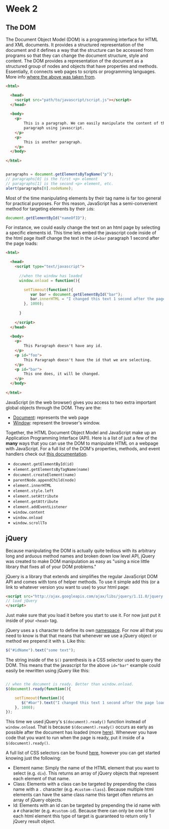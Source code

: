 # Week 2

## The DOM

The Document Object Model (DOM) is a programming interface for HTML and XML documents. It provides a structured representation of the document and it defines a way that the structure can be accessed from programs so that they can change the document structure, style and content. The DOM provides a representation of the document as a structured group of nodes and objects that have properties and methods. Essentially, it connects web pages to scripts or programming languages. More info [where the above was taken from](https://developer.mozilla.org/en-US/docs/DOM/DOM_Reference/Introduction).

```html
<html>

  <head>
  	<script src="path/to/javascript/script.js"></script>
  </head>
  
  <body>
  	<p>
  		This is a paragraph. We can easily manipulate the content of this
  		paragraph using javascript.
  	</p>
  	<p>
  		This is another paragraph.
  	</p>
  </body>
  
</html>

```

```javascript

paragraphs = document.getElementsByTagName("p");
// paragraphs[0] is the first <p> element
// paragraphs[1] is the second <p> element, etc.
alert(paragraphs[0].nodeName);

```

Most of the time manipulating elements by their tag name is far too general for practical purposes. For this reason, JavaScript has a semi-convenient method for targeting elements by their `id`s:

```javascript
document.getElementById("nameOfID");
```

For instance, we could easily change the text on an html page by selecting a specific elements id. This time lets embed the javascript code inside of the html page itself change the text in the `id=bar` paragraph 1 second after the page loads:

```html
<html>

  <head>
  	<script type="text/javascript">
      
      //when the window has loaded
      window.onload = function(){

        setTimeout(function(){
           var bar = document.getElementById("bar");
           bar.innerHTML = "I changed this text 1 second after the page loaded.";
        }, 1000);
       
      }
      
    </script>
  </head>
  
  <body>
  	<p>
  		This Paragraph doesn't have any id.
  	</p>
  	<p id="foo">
  		This Paragraph doesn't have the id that we are selecting.
  	</p>
  	<p id="bar">
  		This one does, it will be changed.
  	</p>
  </body>
  
</html>
```

JavaScript (in the web browser) gives you access to two extra important global objects through the DOM. They are the:

- [Document](https://developer.mozilla.org/en-US/docs/Web/API/document): represents the web page
- [Window](https://developer.mozilla.org/en-US/docs/Web/API/Window): represent the browser's window.

Together, the HTML Document Object Model and JavaScript make up an Application Programming Interface (API). Here is a list of just a few of the __many__ ways that you can use the DOM to manipulate HTML on a webpage with JavaScript. For a full list of the DOM's properties, methods, and event handlers check out [this documentation](http://www.w3schools.com/jsref/dom_obj_document.asp).

- `document.getElementById(id)`
- `element.getElementsByTagName(name)`
- `document.createElement(name)`
- `parentNode.appendChild(node)`
- `element.innerHTML`
- `element.style.left`
- `element.setAttribute`
- `element.getAttribute`
- `element.addEventListener`
- `window.content`
- `window.onload`
- `window.scrollTo`

## jQuery

Because manipulating the DOM is actually quite tedious with its arbitrary long and arduous method names and broken down low level API, jQuery was created to make DOM manipulation as easy as "using a nice little library that fixes all of your DOM problems."

jQuery is a library that extends and simplifies the regular JavaScript DOM API and comes with tons of helper methods. To use it simple add this (or a link to whatever version you want to use) to your html page:

```html
<script src="http://ajax.googleapis.com/ajax/libs/jquery/1.11.0/jquery.min.js" >
// load jQuery 
</script>
```

Just make sure that you load it before you start to use it. For now just put it inside of your `<head>` tag.

jQuery uses a `$` character to define its own [namespace](http://en.wikipedia.org/wiki/Namespace). For now all that you need to know is that that means that whenever we use a jQuery object or method we prepend it with `$`. Like this:

```javascript
$("#idName").text("some text");
```

The string inside of the `$()` parenthesis is a CSS selector used to query the DOM. This means that the javascript for the above `id="bar"` example could easily be rewritten using jQuery like this:

```javascript

// when the document is ready. Better than window.onload.
$(document).ready(function(){

	setTimeout(function(){
       $("#bar").text("I changed this text 1 second after the page loaded.");
    }, 1000);
});

```

This time we used jQuery's `$(document).ready()` function instead of `window.onload`. That is because `$(document).ready()` occurs as early as possible after the document has loaded (more [here](http://stackoverflow.com/questions/3698200/window-onload-vs-document-ready)). Whenever you have code that you want to run when the page is ready, put it inside of a `$(document).ready()`.

A full list of CSS selectors can be found [here](http://www.w3schools.com/cssref/css_selectors.asp), however you can get started knowing just the following:

- Element name: Simply the name of the HTML element that you want to select (e.g. `div`). This returns an array of jQuery objects that represent each element of that name.
- Class: Elements with a class can be targeted by prepending the class name with a `.` character (e.g. `#custom-class`). Because multiple html elements can have the same class name this target often returns an array of jQuery objects.
- Id: Elements with an id can be targeted by prepending the id name with a `#` character (e.g. `#custom-id`). Because there can only be one id for each html element this type of target is guaranteed to return only 1 jQuery result object.


